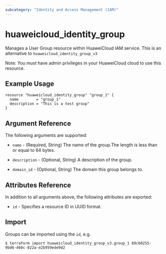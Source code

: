 ```yaml
---
subcategory: "Identity and Access Management (IAM)"
---
```


# huaweicloud\_identity\_group

Manages a User Group resource within HuaweiCloud IAM service.
This is an alternative to `huaweicloud_identity_group_v3`

Note: You _must_ have admin privileges in your HuaweiCloud cloud to use
this resource.

## Example Usage

```hcl
resource "huaweicloud_identity_group" "group_1" {
  name        = "group_1"
  description = "This is a test group"
}
```

## Argument Reference

The following arguments are supported:

* `name` - (Required, String) The name of the group.The length is less than or equal to 64 bytes. 

* `description` - (Optional, String) A description of the group.

* `domain_id` - (Optional, String) The domain this group belongs to.

## Attributes Reference

In addition to all arguments above, the following attributes are exported:

* `id` - Specifies a resource ID in UUID format.

## Import

Groups can be imported using the `id`, e.g.

```
$ terraform import huaweicloud_identity_group_v3.group_1 89c60255-9bd6-460c-822a-e2b959ede9d2
```
